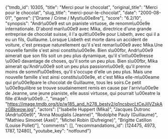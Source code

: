 {"tmdb_id": 10305, "title": "Merci pour le chocolat", "original_title": "Merci pour le chocolat", "slug_title": "merci-pour-le-chocolat", "date": "2000-08-01", "genre": ["Drame / Crime / Myst\u00e8re"], "score": "6.2/10", "synopsis": "Andr\u00e9 est un pianiste virtuose, de renomm\u00e9e internationale. D'abord mari\u00e9 avec Mika, directrice d'une grande entreprise de chocolat suisse, il l'a quitt\u00e9e pour Lisbeth, avec qui il a eu un fils, Guillaume. Lorsque Lisbeth est morte dans un accident de voiture, c'est presque naturellement qu'il s'est remari\u00e9 avec Mika.Une nouvelle famille s'est ainsi constitu\u00e9e. Bien s\u00fbr, Andr\u00e9 aimerait que son fils soit un peu plus dynamique, qu'il s'int\u00e9resse \u00e0 davantage de choses, qu'il sorte un peu plus. Bien s\u00fbr, Mika aimerait qu'Andr\u00e9 soit un peu plus passionn\u00e9, qu'il prenne moins de somnif\u00e8res, qu'il s'occupe d'elle un peu plus. Mais une nouvelle famille s'est ainsi constitu\u00e9e, et c'est Mika elle-m\u00eame qui pr\u00e9pare le chocolat de Guillaume, tous les soirs.Ce petit \u00e9quilibre se trouve soudainement remis en cause par l'arriv\u00e9e de Jeanne, une jeune pianiste, elle aussi virtuose, qui pourrait \u00eatre la fille d'Andr\u00e9...", "image": "https://image.tmdb.org/t/p/w185_and_h278_bestv2/q1ncsbvcLtCeJiIVZskAzGBkwow.jpg", "actors": ["Isabelle Huppert (Mika)", "Jacques Dutronc (Andr\u00e9)", "Anna Mouglalis (Jeanne)", "Rodolphe Pauly (Guillaume)", "Mathieu Simonet (Axel)", "Michel Robin (Dufreigne)", "Brigitte Catillon (Louise Pollet)"], "comments": [], "recommandations_id": [124475, 4973, 1787, 12480], "youtube_key": "notfound"}